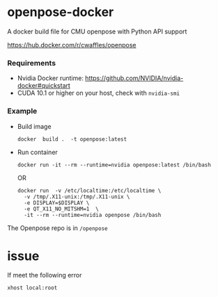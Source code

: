 # openpose-docker
A docker build file for CMU openpose with Python API support

https://hub.docker.com/r/cwaffles/openpose

### Requirements
- Nvidia Docker runtime: https://github.com/NVIDIA/nvidia-docker#quickstart
- CUDA 10.1 or higher on your host, check with `nvidia-smi`

### Example
- Build image 
    ```shell script
    docker  build .  -t openpose:latest
    ```

- Run container

    ```shell script
    docker run -it --rm --runtime=nvidia openpose:latest /bin/bash
    ```
  OR

    ```shell script
    docker run  -v /etc/localtime:/etc/localtime \
      -v /tmp/.X11-unix:/tmp/.X11-unix \
      -e DISPLAY=$DISPLAY \
      -e QT_X11_NO_MITSHM=1  \
      -it --rm --runtime=nvidia openpose /bin/bash
    ```
The Openpose repo is in `/openpose`

# issue
If meet the following error

`xhost local:root`